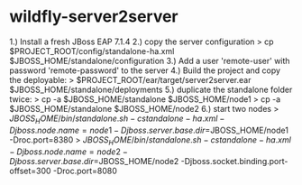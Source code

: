 # wildfly-server2server

1.) Install a fresh JBoss EAP 7.1.4
2.) copy the server configuration
    > cp $PROJECT_ROOT/config/standalone-ha.xml $JBOSS_HOME/standalone/configuration 
3.) Add a user 'remote-user' with password 'remote-password' to the server
4.) Build the project and copy the deployable:
    > $PROJECT_ROOT/ear/target/server2server.ear $JBOSS_HOME/standalone/deployments
5.) duplicate the standalone folder twice:
    > cp -a $JBOSS_HOME/standalone $JBOSS_HOME/node1
    > cp -a $JBOSS_HOME/standalone $JBOSS_HOME/node2
6.) start two nodes
    > $JBOSS_HOME/bin/standalone.sh -c standalone-ha.xml -Djboss.node.name=node1 -Djboss.server.base.dir=$JBOSS_HOME/node1 -Droc.port=8380
    > $JBOSS_HOME/bin/standalone.sh -c standalone-ha.xml -Djboss.node.name=node2 -Djboss.server.base.dir=$JBOSS_HOME/node2 -Djboss.socket.binding.port-offset=300 -Droc.port=8080